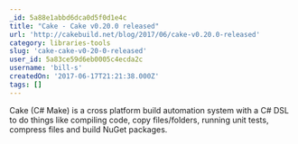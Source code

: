 ```yaml
---
_id: 5a88e1abbd6dca0d5f0d1e4c
title: "Cake - Cake v0.20.0 released"
url: 'http://cakebuild.net/blog/2017/06/cake-v0.20.0-released'
category: libraries-tools
slug: 'cake-cake-v0-20-0-released'
user_id: 5a83ce59d6eb0005c4ecda2c
username: 'bill-s'
createdOn: '2017-06-17T21:21:38.000Z'
tags: []
---
```


Cake (C# Make) is a cross platform build automation system with a C# DSL to do things like compiling code, copy files/folders, running unit tests, compress files and build NuGet packages.
